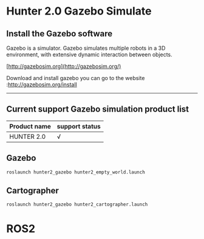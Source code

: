 # Hunter 2.0 Gazebo Simulate



## Install the Gazebo software

Gazebo is  a simulator. Gazebo simulates multiple robots in a 3D environment, with extensive dynamic interaction between objects.

[http://gazebosim.org](http://gazebosim.org/)

Download and install gazebo you can go to the website :http://gazebosim.org/install

------



## Current support Gazebo simulation product list

| Product name     | support status |
| :--------------- | -------------- |
| HUNTER 2.0       | √              |




## Gazebo
```
roslaunch hunter2_gazebo hunter2_empty_world.launch
```
## Cartographer
```
roslaunch hunter2_gazebo hunter2_cartographer.launch
```

# ROS2